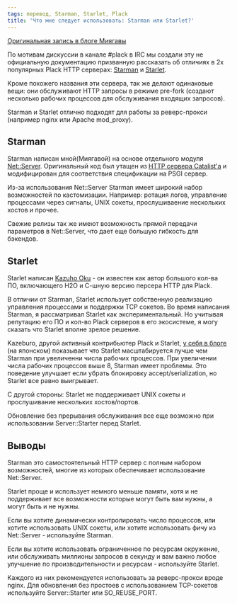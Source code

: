 ```yaml
---
tags: перевод, Starman, Starlet, Plack
title: 'Что мне следует использовать: Starman или Starlet?'
---
```


[Оригинальная запись в блоге Миягавы](http://weblog.bulknews.net/post/118974333634/which-should-i-use-starman-or-starlet)

По мотивам дискуссии в канале #plack в IRC мы создали эту не официальную документацию призванную рассказать об отличиях в 2х популярных Plack HTTP серверах: [Starman](https://github.com/miyagawa/Starman) и [Starlet](https://github.com/kazuho/Starlet).

Кроме похожего названия эти сервера, так же делают одинаковые вещи: они обслуживают HTTP запросы в режиме pre-fork (создают несколько рабочих процессов для обслуживания входящих запросов).

Starman и Starlet отлично подходят для работы за реверс-прокси (например nginx или Apache mod_proxy).

## Starman

Starman написан мной(Миягавой) на основе отдельного модуля [Net::Server](https://metacpan.org/release/Net-Server). Оригинальный код был утащен из [HTTP сервера Catalist'а](https://metacpan.org/release/Catalyst-Engine-HTTP-Prefork) и модифицирован для соответствия спецификации на PSGI сервер.

Из-за использования Net::Server Starman имеет широкий набор возможностей по кастомизации. Например: ротация логов, управление процессами через сигналы, UNIX сокеты, прослушиваение нескольких хостов и прочее.

Свежие релизы так же имеют возможность прямой передачи параметров в Net::Server, что дает еще большую гибкость для бэкендов.

## Starlet

Starlet написан [Kazuho Oku](https://github.com/kazuho) - он известен как автор большого кол-ва ПО, включающего H2O и С-шную версию персера HTTP для Plack.

В отличии от Starman, Starlet использует собственную реализацию управления процессами и поддержки TCP сокетов. Во время написания Starman, я рассматривал Starlet как экспериментальный. Но учитывая репутацию его ПО и кол-во Plack серверов в его экосистеме, я могу сказать что Starlet вполне зрелое решение.

Kazeburo, другой активный контрибьютер Plack и Starlet, [у себя в блоге](http://kazeburo.hatenablog.com/entry/2013/04/15/173407) (на японском) показывает что Starlet масштабируется лучше чем Starman при увеличенни числа рабочих процессов. При увеличении числа рабочих процессов выше 8, Starman имеет проблемы. Это поведение улучшает если убрать блокировку accept/serialization, но Starlet все равно выигрывает.

С другой стороны: Starlet не поддерживает UNIX сокеты и прослушивание нескольких хостов/портов.

Обновление без прерывания обслуживания все еще возможно при использовании Server::Starter перед Starlet.


## Выводы

Starman это самостоятельный HTTP сервер с полным набором возможностей, многие из которых обеспечивает использование Net::Server.

Starlet проще и использует немного меньше памяти, хотя и не поддерживает все возможности которые могут быть вам нужны, а могут быть и не нужны.

Если вы хотите динамически контролировать число процессов, или хотите использовать UNIX сокеты, или хотите использовать фичу из Net::Server - используйте Starman.

Если вы хотите использовать ограниченное по ресурсам окружение, или обслуживать миллионы запросов в секунду и вам важно любое улучшение по производительности и ресурсам - используйте Starlet.

Каждого из них рекомендуется использовать за реверс-прокси вроде nginx. Для обновления без простоев с использованием TCP-сокетов используйте Server::Starter или SO_REUSE_PORT. 
